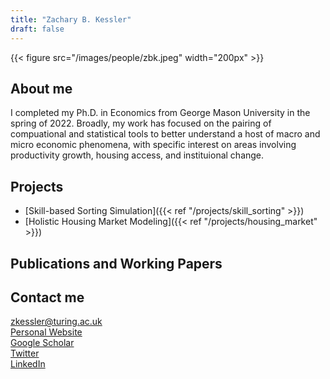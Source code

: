 ```yaml
---
title: "Zachary B. Kessler"
draft: false
---
```


{{< figure src="/images/people/zbk.jpeg" width="200px" >}}

## About me

I completed my Ph.D. in Economics from George Mason University in the spring of 2022. Broadly, my work has focused on the pairing of compuational and statistical tools to better understand a host of macro and micro economic phenomena, with specific interest on areas involving productivity growth, housing access, and instituional change.

## Projects

* [Skill-based Sorting Simulation]({{< ref "/projects/skill_sorting" >}})
* [Holistic Housing Market Modeling]({{< ref "/projects/housing_market" >}}) 

## Publications and Working Papers


## Contact me

zkessler@turing.ac.uk   
[Personal Website](https://www.zbkessler.com)   
[Google Scholar](https://scholar.google.com/citations?user=OfFVRiIAAAAJ&hl=en&oi=ao)    
[Twitter](https://twitter.com/Zach_Kessler)     
[LinkedIn](https://www.linkedin.com/in/zacharykessler)      